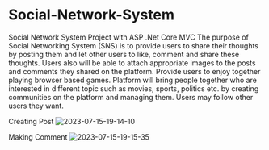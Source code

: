 # Social-Network-System
Social Network System Project with ASP .Net Core MVC 
  	The purpose of Social Networking System (SNS) is to provide users to share their thoughts by posting them and let other users to like, comment and share these thoughts. Users also will be able to attach appropriate images to the posts and comments they shared on the platform. Provide users to enjoy together playing browser based games. Platform will bring people together who are interested in different topic such as movies, sports, politics etc. by creating communities on the platform and managing them. Users may follow other users they want. 

Creating Post
![2023-07-15-19-14-10](https://github.com/Serhat60Karaca/Social-Network-System/assets/91076040/7931447e-cb73-49c3-b2c5-9d3d3bf7f270)

Making Comment
![2023-07-15-19-15-35](https://github.com/Serhat60Karaca/Social-Network-System/assets/91076040/789a53c6-a5aa-4c55-a06c-6efae7b77ddc)

